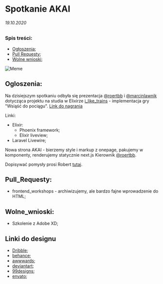 # Spotkanie AKAI 
###### 19.10.2020

### Spis treści:
- [Ogłoszenia](#Ogloszenia);
- [Pull Requesty](#Pull_Requesty);
- [Wolne wnioski](#Wolne_wnioski);

![Meme](https://external-preview.redd.it/Jy6TzYfcPAaa9QQ4zUIQNhs14DlmOy5LwZlHXSRz1G4.jpg?auto=webp&s=00db864d7ea4edece24511e3cc43366ac923ad31)

## Ogloszenia:
Na dzisiejszym spotkaniu odbyła się prezentacja [@roertbb](https://github.com/roertbb) i [@marcinlawnik](https://github.com/marcinlawnik) dotycząca projektu na studia w Elixirze
[i_like_trains](https://github.com/marcinlawnik/i_like_trains) - implementacja gry "Wsiąść do pociągu". [Link do nagrania](https://drive.google.com/file/d/1G7bzuLdft3Uuw0xyDBXcX5Z5QzbRRfqA/view)

Linki:
 - Elixir:
   - Phoenix framework;
   - Elixir liveview;
 - Laravel Livewire;

 Nowa strona AKAI - bierzemy style i markup z onepage, pakujemy w komponenty, renderujemy statycznie next.js
 Kierownik [@roertbb](https://github.com/roertbb).
 
 Dopisywać pomysły prosi Robert [tutaj](https://docs.google.com/document/d/1fvtt9i0qCDkP8ugqxgRi5g_zx26p6N6T3YNC5W3RJlU/edit).

## Pull_Requesty:
 - frontend_workshops - archiwizujemy, ale bardzo fajne wprowadzenie do HTML;

## Wolne_wnioski:
 - Szkolenie z Adobe XD;
 
## Linki do designu
 - [Dribble](https://dribbble.com/);
 - [behance](https://www.behance.net/);
 - [awwwards](https://www.awwwards.com/);
 - [deviantart](https://www.deviantart.com/);
 - [99designs](https://99designs.com/);
 - [envato](https://envato.com/);
